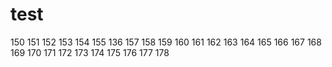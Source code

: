 # test
150
151
152
153
154
155
136
157
158
159
160
161
162
163
164
165
166
167
168
169
170
171
172
173
174
175
176
177
178
